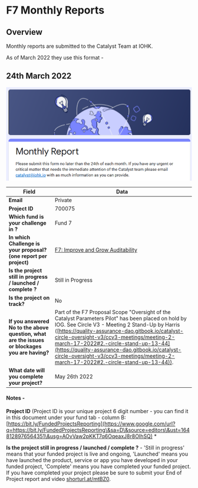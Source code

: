 # F7 Monthly Reports

## Overview

Monthly reports are submitted to the Catalyst Team at IOHK.&#x20;

As of March 2022 they use this format -&#x20;

## 24th March 2022

![](../../.gitbook/assets/2022-03-24.png)

| Field                                                                                          | Data                                                                                                                                                                                                                                                                                                                                                                                                                                    |
| ---------------------------------------------------------------------------------------------- | --------------------------------------------------------------------------------------------------------------------------------------------------------------------------------------------------------------------------------------------------------------------------------------------------------------------------------------------------------------------------------------------------------------------------------------- |
| **Email**                                                                                      | Private                                                                                                                                                                                                                                                                                                                                                                                                                                 |
| **Project ID**                                                                                 | 700075                                                                                                                                                                                                                                                                                                                                                                                                                                  |
| **Which fund is your challenge in ?**                                                          | Fund 7                                                                                                                                                                                                                                                                                                                                                                                                                                  |
| **In which Challenge is your proposal? (one report per project)**                              | [F7: Improve and Grow Auditability](https://cardano.ideascale.com/c/campaigns/26253/stage/all/ideas/unspecified)                                                                                                                                                                                                                                                                                                                        |
| **Is the project still in progress / launched / complete ?**                                   | Still in Progress                                                                                                                                                                                                                                                                                                                                                                                                                       |
| **Is the project on track?**                                                                   | No                                                                                                                                                                                                                                                                                                                                                                                                                                      |
| **If you answered No to the above question, what are the issues or blockages you are having?** | Part of the F7 Proposal Scope "Oversight of the Catalyst Parameters Pilot" has been placed on hold by IOG. See Circle V3 - Meeting 2 Stand-Up by Harris ([https://quality-assurance-dao.gitbook.io/catalyst-circle-oversight-v3/ccv3-meetings/meeting-2-march-17-2022#2.-circle-stand-up-13-44](https://quality-assurance-dao.gitbook.io/catalyst-circle-oversight-v3/ccv3-meetings/meeting-2-march-17-2022#2.-circle-stand-up-13-44)). |
| **What date will you complete your project?**                                                  | May 26th 2022                                                                                                                                                                                                                                                                                                                                                                                                                           |



#### Notes -

**Project ID** (Project ID is your unique project 6 digit number - you can find it in this document under your fund tab - column B: [https://bit.ly/FundedProjectsReporting](https://www.google.com/url?q=https://bit.ly/FundedProjectsReporting\&sa=D\&source=editors\&ust=1648128976564351\&usg=AOvVaw2pKKT7q6OqeaxJ8r8OIhSQ) \*

**Is the project still in progress / launched / complete ?** - 'Still in progress' means that your funded project is live and ongoing, 'Launched' means you have launched the product, service or app you have developed in your funded project, 'Complete' means you have completed your funded project. If you have completed your project please be sure to submit your End of Project report and video [shorturl.at/mtBZ0](https://www.google.com/url?q=http://shorturl.at/mtBZ0\&sa=D\&source=editors\&ust=1648129856836889\&usg=AOvVaw1q0I6GOqSIqY5MnEXoX1Qx).

